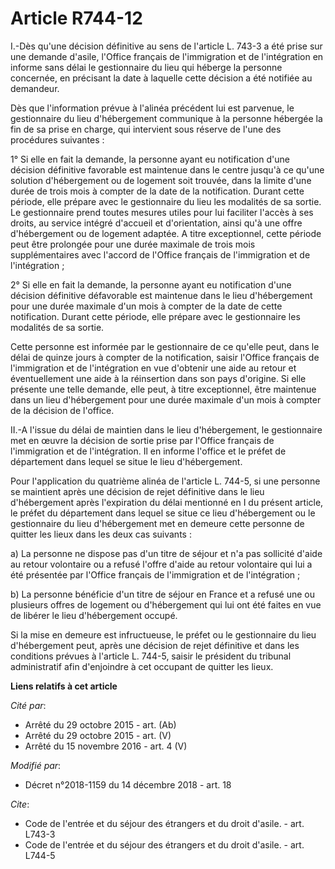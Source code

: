 # Article R744-12

I.-Dès qu'une décision définitive au sens de l'article L. 743-3 a été prise sur une demande d'asile, l'Office français de
l'immigration et de l'intégration en informe sans délai le gestionnaire du lieu qui héberge la personne concernée, en
précisant la date à laquelle cette décision a été notifiée au demandeur.

Dès que l'information prévue à l'alinéa précédent lui est parvenue, le gestionnaire du lieu d'hébergement communique à la
personne hébergée la fin de sa prise en charge, qui intervient sous réserve de l'une des procédures suivantes : 

1° Si elle en fait la demande, la personne ayant eu notification d'une décision définitive favorable est maintenue dans le
centre jusqu'à ce qu'une solution d'hébergement ou de logement soit trouvée, dans la limite d'une durée de trois mois à
compter de la date de la notification. Durant cette période, elle prépare avec le gestionnaire du lieu les modalités de sa
sortie. Le gestionnaire prend toutes mesures utiles pour lui faciliter l'accès à ses droits, au service intégré d'accueil et
d'orientation, ainsi qu'à une offre d'hébergement ou de logement adaptée. A titre exceptionnel, cette période peut être
prolongée pour une durée maximale de trois mois supplémentaires avec l'accord de l'Office français de l'immigration et de
l'intégration ;

2° Si elle en fait la demande, la personne ayant eu notification d'une décision définitive défavorable est maintenue dans le
lieu d'hébergement pour une durée maximale d'un mois à compter de la date de cette notification. Durant cette période, elle
prépare avec le gestionnaire les modalités de sa sortie.

Cette personne est informée par le gestionnaire de ce qu'elle peut, dans le délai de quinze jours à compter de la
notification, saisir l'Office français de l'immigration et de l'intégration en vue d'obtenir une aide au retour et
éventuellement une aide à la réinsertion dans son pays d'origine. Si elle présente une telle demande, elle peut, à titre
exceptionnel, être maintenue dans un lieu d'hébergement pour une durée maximale d'un mois à compter de la décision de
l'office.

II.-A l'issue du délai de maintien dans le lieu d'hébergement, le gestionnaire met en œuvre la décision de sortie prise par
l'Office français de l'immigration et de l'intégration. Il en informe l'office et le préfet de département dans lequel se
situe le lieu d'hébergement.

Pour l'application du quatrième alinéa de l'article L. 744-5, si une personne se maintient après une décision de rejet
définitive dans le lieu d'hébergement après l'expiration du délai mentionné en I du présent article, le préfet du département
dans lequel se situe ce lieu d'hébergement ou le gestionnaire du lieu d'hébergement met en demeure cette personne de quitter
les lieux dans les deux cas suivants :

a) La personne ne dispose pas d'un titre de séjour et n'a pas sollicité d'aide au retour volontaire ou a refusé l'offre
d'aide au retour volontaire qui lui a été présentée par l'Office français de l'immigration et de l'intégration ;

b) La personne bénéficie d'un titre de séjour en France et a refusé une ou plusieurs offres de logement ou d'hébergement qui
lui ont été faites en vue de libérer le lieu d'hébergement occupé.

Si la mise en demeure est infructueuse, le préfet ou le gestionnaire du lieu d'hébergement peut, après une décision de rejet
définitive et dans les conditions prévues à l'article L. 744-5, saisir le président du tribunal administratif afin
d'enjoindre à cet occupant de quitter les lieux.

**Liens relatifs à cet article**

_Cité par_:

  - Arrêté du 29 octobre 2015 - art. (Ab)
  - Arrêté du 29 octobre 2015 - art. (V)
  - Arrêté du 15 novembre 2016 - art. 4 (V)

_Modifié par_:

  - Décret n°2018-1159 du 14 décembre 2018 - art. 18

_Cite_:

  - Code de l'entrée et du séjour des étrangers et du droit d'asile. - art. L743-3
  - Code de l'entrée et du séjour des étrangers et du droit d'asile. - art. L744-5
